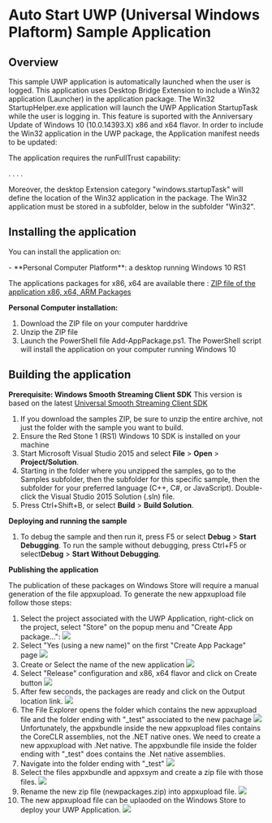 <!---
  category: AudioVideoAndCamera
  samplefwlink: http://go.microsoft.com/fwlink/p/?LinkId=620563&clcid=0x409
--->

# Auto Start UWP (Universal Windows Plaftorm) Sample Application

Overview
--------------
This sample UWP application is automatically launched when the user is logged.
This application uses Desktop Bridge Extension to include a Win32 application (Launcher) in the application package.
The Win32 StartupHelper.exe application will launch the UWP Application StartupTask while the user is logging in.
This feature is suported with the Anniversary Update of Windows 10 (10.0.14393.X) x86 and x64 flavor.
In order to include the Win32 application in the UWP package, the Application manifest needs to be updated:

The application requires the runFullTrust capability:

  <Capabilities>
     .
     .
    <rescap:Capability Name="runFullTrust" />
     .
     .
  </Capabilities>


Moreover, the desktop Extension category "windows.startupTask" will define the location of the Win32 application in the package.
The Win32 application must be stored in a subfolder, below in the subfolder "Win32".

  <Extensions>
        <desktop:Extension Category="windows.startupTask" Executable="Win32\StartupHelper.exe" EntryPoint="Windows.FullTrustApplication">
          <desktop:StartupTask TaskId="MyStartupTask" Enabled="true" DisplayName="My Startup Helper" />
        </desktop:Extension>
  </Extensions>


Installing the application
----------------------------
You can install the application on:
<p/>
- **Personal Computer Platform**: a desktop running Windows 10 RS1

The applications packages for x86, x64 are available there :
[ZIP file of the application x86, x64, ARM Packages](https://github.com/flecoqui/Windows10/raw/master/Samples/StartupUWP/Releases/LatestRelease.zip)


**Personal Computer installation:**

1.  Download the ZIP file on your computer harddrive
2.  Unzip the ZIP file
3.  Launch the PowerShell file Add-AppPackage.ps1. The PowerShell script will install the application on your computer running Windows 10


Building the application
----------------

**Prerequisite: Windows Smooth Streaming Client SDK**
This version is based on the latest [Universal Smooth Streaming Client SDK](https://visualstudiogallery.msdn.microsoft.com/1e7d4700-7fa8-49b6-8a7b-8d8666685459)

1. If you download the samples ZIP, be sure to unzip the entire archive, not just the folder with the sample you want to build. 
2. Ensure the Red Stone 1 (RS1) Windows 10 SDK is installed on your machine
3. Start Microsoft Visual Studio 2015 and select **File** \> **Open** \> **Project/Solution**.
3. Starting in the folder where you unzipped the samples, go to the Samples subfolder, then the subfolder for this specific sample, then the subfolder for your preferred language (C++, C#, or JavaScript). Double-click the Visual Studio 2015 Solution (.sln) file.
4. Press Ctrl+Shift+B, or select **Build** \> **Build Solution**.


**Deploying and running the sample**
1.  To debug the sample and then run it, press F5 or select **Debug** \> **Start Debugging**. To run the sample without debugging, press Ctrl+F5 or select**Debug** \> **Start Without Debugging**.


**Publishing the application**

The publication of these packages on Windows Store will require a manual generation of the file appxupload.
To generate the new appxupload file follow those steps:

1. Select the project associated with the UWP Application, right-click on the project, select "Store" on the popup menu and "Create App package...":
![](https://raw.githubusercontent.com/flecoqui/Windows10/master/Samples/StartupUWP/Docs/createapppackages.png)
2. Select "Yes (using a new name)" on the first "Create App Package" page 
![](https://raw.githubusercontent.com/flecoqui/Windows10/master/Samples/StartupUWP/Docs/storepackage.png)
3. Create or Select the name of the new application 
![](https://raw.githubusercontent.com/flecoqui/Windows10/master/Samples/StartupUWP/Docs/appname.png)
4. Select "Release" configuration and x86, x64 flavor and click on Create button
![](https://raw.githubusercontent.com/flecoqui/Windows10/master/Samples/StartupUWP/Docs/createapppackagespage.png)
5. After few seconds, the packages are ready and click on the Output location link.
![](https://raw.githubusercontent.com/flecoqui/Windows10/master/Samples/StartupUWP/Docs/createapppackagespagecompleted.png)
6. The File Explorer opens the folder which contains the new appxupload file and the folder ending with "_test" associated to the new pachage
![](https://raw.githubusercontent.com/flecoqui/Windows10/master/Samples/StartupUWP/Docs/files1.png)
Unfortunately, the appxbundle inside the new appxupload files contains the CoreCLR assemblies, not the .NET native ones.
We need to create a new appxupload with .Net native. The appxbundle file inside the folder ending with "_test" does contains the .Net native assemblies.
7. Navigate into the folder ending with "_test" 
![](https://raw.githubusercontent.com/flecoqui/Windows10/master/Samples/StartupUWP/Docs/files2.png)
8. Select the files appxbundle and appxsym and create a zip file with those files. 
![](https://raw.githubusercontent.com/flecoqui/Windows10/master/Samples/StartupUWP/Docs/files3.png)
9. Rename the new zip file (newpackages.zip) into appxupload file.
![](https://raw.githubusercontent.com/flecoqui/Windows10/master/Samples/StartupUWP/Docs/files4.png)
10. The new appxupload file can be uplaoded on the Windows Store to deploy your UWP Application.
![](https://raw.githubusercontent.com/flecoqui/Windows10/master/Samples/StartupUWP/Docs/files5.png)
 